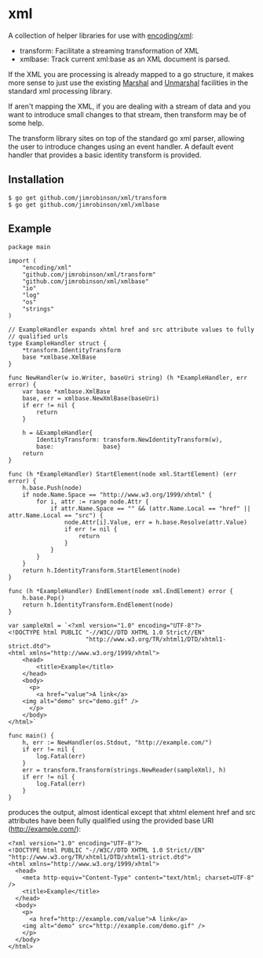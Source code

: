 xml
===

A collection of helper libraries for use with
[encoding/xml](http://golang.org/pkg/encoding/xml/):

- transform: Facilitate a streaming transformation of XML
- xmlbase: Track current xml:base as an XML document is parsed.

If the XML you are processing is already mapped to a go structure, it
makes more sense to just use the existing
[Marshal](http://golang.org/pkg/encoding/xml/#Marshal) and
[Unmarshal](http://golang.org/pkg/encoding/xml/#Unmarshal) facilities
in the standard xml processing library.

If aren't mapping the XML, if you are dealing with a stream of data
and you want to introduce small changes to that stream, then transform
may be of some help.

The transform library sites on top of the standard go xml parser,
allowing the user to introduce changes using an event handler.  A
default event handler that provides a basic identity transform is
provided.

Installation
------------

	$ go get github.com/jimrobinson/xml/transform
	$ go get github.com/jimrobinson/xml/xmlbase

Example
-------

	package main

	import (
		"encoding/xml"
		"github.com/jimrobinson/xml/transform"
		"github.com/jimrobinson/xml/xmlbase"
		"io"
		"log"
		"os"
		"strings"
	)

	// ExampleHandler expands xhtml href and src attribute values to fully
	// qualified urls
	type ExampleHandler struct {
		*transform.IdentityTransform
		base *xmlbase.XmlBase
	}

	func NewHandler(w io.Writer, baseUri string) (h *ExampleHandler, err error) {
		var base *xmlbase.XmlBase
		base, err = xmlbase.NewXmlBase(baseUri)
		if err != nil {
			return
		}

		h = &ExampleHandler{
			IdentityTransform: transform.NewIdentityTransform(w),
			base:              base}
		return
	}

	func (h *ExampleHandler) StartElement(node xml.StartElement) (err error) {
		h.base.Push(node)
		if node.Name.Space == "http://www.w3.org/1999/xhtml" {
			for i, attr := range node.Attr {
				if attr.Name.Space == "" && (attr.Name.Local == "href" || attr.Name.Local == "src") {
					node.Attr[i].Value, err = h.base.Resolve(attr.Value)
					if err != nil {
						return
					}
				}
			}
		}
		return h.IdentityTransform.StartElement(node)
	}

	func (h *ExampleHandler) EndElement(node xml.EndElement) error {
		h.base.Pop()
		return h.IdentityTransform.EndElement(node)
	}

	var sampleXml = `<?xml version="1.0" encoding="UTF-8"?>
	<!DOCTYPE html PUBLIC "-//W3C//DTD XHTML 1.0 Strict//EN"
	                      "http://www.w3.org/TR/xhtml1/DTD/xhtml1-strict.dtd">
	<html xmlns="http://www.w3.org/1999/xhtml">
	    <head>
	        <title>Example</title>
	    </head>
	    <body>
	      <p>
	        <a href="value">A link</a>
		<img alt="demo" src="demo.gif" />
	      </p>
	    </body>
	</html>`

	func main() {
		h, err := NewHandler(os.Stdout, "http://example.com/")
		if err != nil {
			log.Fatal(err)
		}
		err = transform.Transform(strings.NewReader(sampleXml), h)
		if err != nil {
			log.Fatal(err)
		}
	}

produces the output, almost identical except that xhtml element href
and src attributes have been fully qualified using the provided base
URI (http://example.com/):

	<?xml version="1.0" encoding="UTF-8"?>
	<!DOCTYPE html PUBLIC "-//W3C//DTD XHTML 1.0 Strict//EN" "http://www.w3.org/TR/xhtml1/DTD/xhtml1-strict.dtd">
	<html xmlns="http://www.w3.org/1999/xhtml">
	  <head>
	    <meta http-equiv="Content-Type" content="text/html; charset=UTF-8" />
	    <title>Example</title>
	  </head>
	  <body>
	    <p>
	      <a href="http://example.com/value">A link</a>
		<img alt="demo" src="http://example.com/demo.gif" />
	    </p>
	  </body>
	</html>
